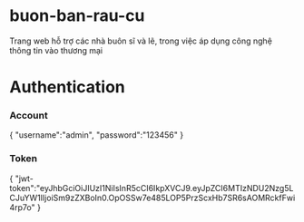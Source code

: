 # buon-ban-rau-cu
Trang web hỗ trợ các nhà buôn sĩ và lẽ, trong việc áp dụng công nghệ thông tin vào thương mại
# Authentication

### Account
{
"username":"admin",
"password":"123456"
}



























### Token
{
"jwt-token":"eyJhbGciOiJIUzI1NiIsInR5cCI6IkpXVCJ9.eyJpZCI6MTIzNDU2Nzg5LCJuYW1lIjoiSm9zZXBoIn0.OpOSSw7e485LOP5PrzScxHb7SR6sAOMRckfFwi4rp7o"
}
